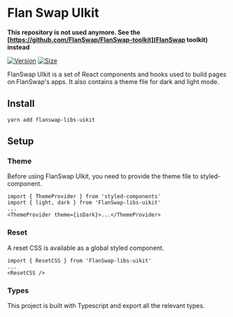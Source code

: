 # Flan Swap UIkit

**This repository is not used anymore. See the [https://github.com/FlanSwap/FlanSwap-toolkit](FlanSwap toolkit) instead**

[![Version](https://img.shields.io/npm/v/FlanSwap-libs-uikit)](https://www.npmjs.com/package/FlanSwap-libs-uikit) [![Size](https://img.shields.io/bundlephobia/min/FlanSwap-libs-uikit)](https://www.npmjs.com/package/FlanSwap-libs-uikit)

FlanSwap UIkit is a set of React components and hooks used to build pages on FlanSwap's apps. It also contains a theme file for dark and light mode.

## Install 

`yarn add flanswap-libs-uikit`

## Setup

### Theme

Before using FlanSwap UIkit, you need to provide the theme file to styled-component.

```
import { ThemeProvider } from 'styled-components'
import { light, dark } from 'FlanSwap-libs-uikit'
...
<ThemeProvider theme={isDark}>...</ThemeProvider>
```

### Reset

A reset CSS is available as a global styled component.

```
import { ResetCSS } from 'FlanSwap-libs-uikit'
...
<ResetCSS />
```

### Types

This project is built with Typescript and export all the relevant types.
